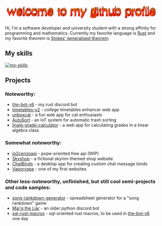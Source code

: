 ![welcome](./welcome-to-my-github-profile.gif)

Hi, I'm a software developer and university student with a strong affinity for programming and mathematics. Currently my favorite language is [Rust](https://www.rust-lang.org/) and my favorite theorem is [Stokes' generalized theorem](https://en.wikipedia.org/wiki/Generalized_Stokes_theorem).

## My skills

[![my-skills](https://skillicons.dev/icons?i=rust,py,c,cs,dotnet,html,css,js,ts,nodejs,react,remix,angular,tailwind,bootstrap,materialui,express,fastapi,postman,prisma,mongodb,sqlite,postgresql,supabase,raspberrypi,aws,vercel,bash,latex,md)](https://skillicons.dev)

## Projects

### Noteworthy:

- [the-bot-v6](https://github.com/rootofminus1atu/the-bot-v6) - my rust discord bot
- [timetables-v2](https://github.com/rootofminus1atu/timetables-v2) - college timetables enhancer web app
- [unboxcat](https://github.com/rootofminus1atu/unboxcat) - a fun web app for cat enthusiasts
- [AutoSort](https://github.com/AmethystCash/AutoSort) - an IoT system for automatic trash sorting
- [linalg-grade-calculator](https://github.com/rootofminus1atu/linalg-grade-calculator) - a web app for calculating grades in a linear algebra class

### Somewhat noteworthy:

- [jp2cenzoapi](https://github.com/rootofminus1atu/jp2cenzoapi) - pope-oriented free api (WIP)
- [Skyshop](https://github.com/rootofminus1atu/Skyshop) - a fictional skyrim-themed shop website
- [ChatBinds](https://github.com/rootofminus1atu/ChatBinds) - a desktop app for creating custom chat message binds
- [Vaporvape](https://github.com/rootofminus1atu/Vaporvape) - one of my first websites

### Other less-noteworthy, unfinished, but still cool semi-projects and code samples:

- [song-rankdown-generator](https://github.com/rootofminus1atu/Python-tings/tree/main/Song%20Rankdowns/Sheet%20generator) - spreadsheet generator for a "song rankdown" game
- [Mai'q the Liar](https://github.com/rootofminus1atu/Python-tings/tree/main/Maiq%20bot) - an older python discord bot
- [sql-rust-macros](https://github.com/rootofminus1atu/Rust-tings/blob/main/marco-proc-workspace/hello_macro_derive/src/table_impl.rs) - sql-oriented rust macros, to be used in [the-bot-v6](https://github.com/rootofminus1atu/the-bot-v6) one day

